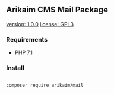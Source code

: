 ## Arikaim CMS Mail Package
[version: 1.0.0](https://img.shields.io/github/release/arikaim/mail.svg)
[license: GPL3](https://img.shields.io/badge/License-GPLv3-blue.svg)


### Requirements 
  * PHP 7.1


### Install
```bash

composer require arikaim/mail

```